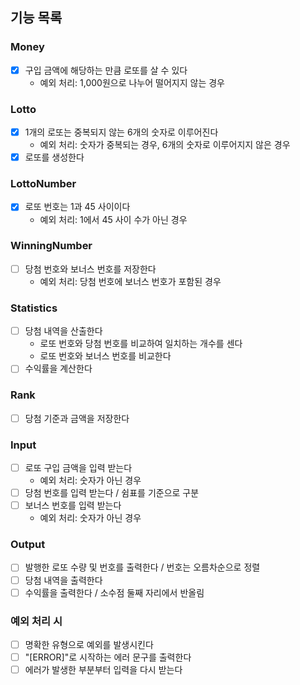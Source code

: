 ## 기능 목록

### Money
- [x] 구입 금액에 해당하는 만큼 로또를 살 수 있다
  - 예외 처리: 1,000원으로 나누어 떨어지지 않는 경우

### Lotto
- [x] 1개의 로또는 중복되지 않는 6개의 숫자로 이루어진다
  - 예외 처리: 숫자가 중복되는 경우, 6개의 숫자로 이루어지지 않은 경우
- [x] 로또를 생성한다

### LottoNumber
- [x] 로또 번호는 1과 45 사이이다
  - 예외 처리: 1에서 45 사이 수가 아닌 경우

### WinningNumber
- [ ] 당첨 번호와 보너스 번호를 저장한다
  - 예외 처리: 당첨 번호에 보너스 번호가 포함된 경우

### Statistics
- [ ] 당첨 내역을 산출한다
  - 로또 번호와 당첨 번호를 비교하여 일치하는 개수를 센다
  - 로또 번호와 보너스 번호를 비교한다
- [ ] 수익률을 계산한다

### Rank
- [ ] 당첨 기준과 금액을 저장한다

### Input
- [ ] 로또 구입 금액을 입력 받는다
  - 예외 처리: 숫자가 아닌 경우
- [ ] 당첨 번호를 입력 받는다 / 쉼표를 기준으로 구분
- [ ] 보너스 번호를 입력 받는다
  - 예외 처리: 숫자가 아닌 경우

### Output
- [ ] 발행한 로또 수량 및 번호를 출력한다 / 번호는 오름차순으로 정렬
- [ ] 당첨 내역을 출력한다
- [ ] 수익률을 출력한다 / 소수점 둘째 자리에서 반올림

### 예외 처리 시
- [ ] 명확한 유형으로 예외를 발생시킨다
- [ ] "[ERROR]"로 시작하는 에러 문구를 출력한다
- [ ] 에러가 발생한 부분부터 입력을 다시 받는다